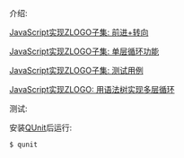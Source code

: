 介绍:

[JavaScript实现ZLOGO子集: 前进+转向](https://zhuanlan.zhihu.com/p/31748014)

[JavaScript实现ZLOGO子集: 单层循环功能](https://zhuanlan.zhihu.com/p/31785790)

[JavaScript实现ZLOGO子集: 测试用例](https://zhuanlan.zhihu.com/p/31870155)

[JavaScript实现ZLOGO: 用语法树实现多层循环](https://zhuanlan.zhihu.com/p/32571516)

测试:

安装[QUnit](http://qunitjs.com/)后运行:
```
$ qunit
```
